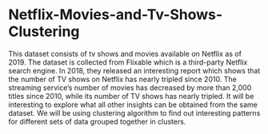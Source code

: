 # Netflix-Movies-and-Tv-Shows-Clustering

This dataset consists of tv shows and movies available on Netflix as of 2019. The dataset is collected 
from Flixable which is a third-party Netflix search engine.
In 2018, they released an interesting report which shows that the number of TV shows on Netflix has 
nearly tripled since 2010. The streaming service’s number of movies has decreased by more than 
2,000 titles since 2010, while its number of TV shows has nearly tripled. It will be interesting to 
explore what all other insights can be obtained from the same dataset. We will be using clustering 
algorithm to find out interesting patterns for different sets of data grouped together in clusters.
